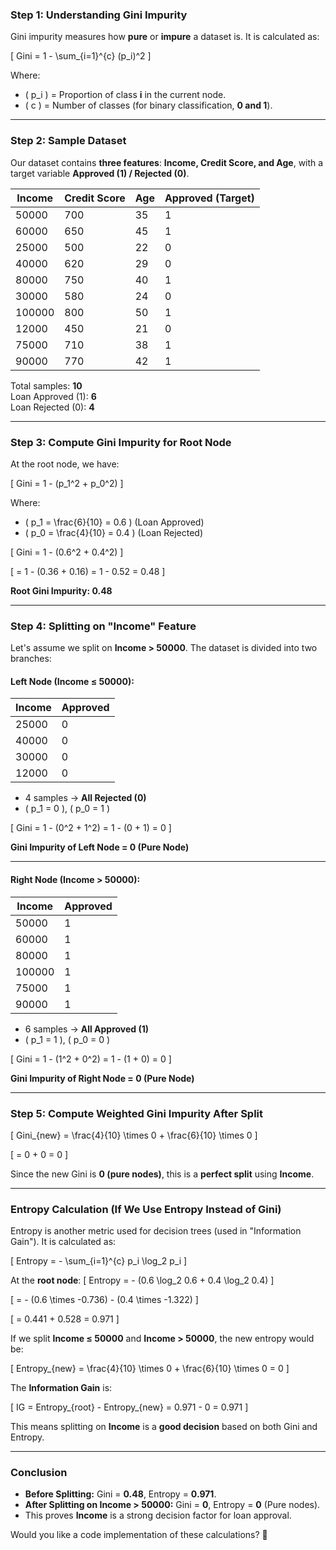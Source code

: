
### **Step 1: Understanding Gini Impurity**
Gini impurity measures how **pure** or **impure** a dataset is. It is calculated as:

\[
Gini = 1 - \sum_{i=1}^{c} (p_i)^2
\]

Where:
- \( p_i \) = Proportion of class **i** in the current node.
- \( c \) = Number of classes (for binary classification, **0 and 1**).

---

### **Step 2: Sample Dataset**
Our dataset contains **three features**: **Income, Credit Score, and Age**, with a target variable **Approved (1) / Rejected (0)**.

| Income | Credit Score | Age | Approved (Target) |
|--------|-------------|-----|------------------|
| 50000  | 700         | 35  | 1 |
| 60000  | 650         | 45  | 1 |
| 25000  | 500         | 22  | 0 |
| 40000  | 620         | 29  | 0 |
| 80000  | 750         | 40  | 1 |
| 30000  | 580         | 24  | 0 |
| 100000 | 800         | 50  | 1 |
| 12000  | 450         | 21  | 0 |
| 75000  | 710         | 38  | 1 |
| 90000  | 770         | 42  | 1 |

Total samples: **10**  
Loan Approved (1): **6**  
Loan Rejected (0): **4**

---

### **Step 3: Compute Gini Impurity for Root Node**
At the root node, we have:

\[
Gini = 1 - (p_1^2 + p_0^2)
\]

Where:
- \( p_1 = \frac{6}{10} = 0.6 \) (Loan Approved)
- \( p_0 = \frac{4}{10} = 0.4 \) (Loan Rejected)

\[
Gini = 1 - (0.6^2 + 0.4^2)
\]

\[
= 1 - (0.36 + 0.16) = 1 - 0.52 = 0.48
\]

**Root Gini Impurity: 0.48**

---

### **Step 4: Splitting on "Income" Feature**
Let's assume we split on **Income > 50000**. The dataset is divided into two branches:

#### **Left Node (Income ≤ 50000)**:
| Income | Approved |
|--------|----------|
| 25000  | 0 |
| 40000  | 0 |
| 30000  | 0 |
| 12000  | 0 |

- 4 samples → **All Rejected (0)**
- \( p_1 = 0 \), \( p_0 = 1 \)

\[
Gini = 1 - (0^2 + 1^2) = 1 - (0 + 1) = 0
\]

**Gini Impurity of Left Node = 0 (Pure Node)**

---

#### **Right Node (Income > 50000)**:
| Income | Approved |
|--------|----------|
| 50000  | 1 |
| 60000  | 1 |
| 80000  | 1 |
| 100000 | 1 |
| 75000  | 1 |
| 90000  | 1 |

- 6 samples → **All Approved (1)**
- \( p_1 = 1 \), \( p_0 = 0 \)

\[
Gini = 1 - (1^2 + 0^2) = 1 - (1 + 0) = 0
\]

**Gini Impurity of Right Node = 0 (Pure Node)**

---

### **Step 5: Compute Weighted Gini Impurity After Split**
\[
Gini_{new} = \frac{4}{10} \times 0 + \frac{6}{10} \times 0
\]

\[
= 0 + 0 = 0
\]

Since the new Gini is **0 (pure nodes)**, this is a **perfect split** using **Income**.

---

### **Entropy Calculation (If We Use Entropy Instead of Gini)**
Entropy is another metric used for decision trees (used in "Information Gain"). It is calculated as:

\[
Entropy = - \sum_{i=1}^{c} p_i \log_2 p_i
\]

At the **root node**:
\[
Entropy = - (0.6 \log_2 0.6 + 0.4 \log_2 0.4)
\]

\[
= - (0.6 \times -0.736) - (0.4 \times -1.322)
\]

\[
= 0.441 + 0.528 = 0.971
\]

If we split **Income ≤ 50000** and **Income > 50000**, the new entropy would be:

\[
Entropy_{new} = \frac{4}{10} \times 0 + \frac{6}{10} \times 0 = 0
\]

The **Information Gain** is:

\[
IG = Entropy_{root} - Entropy_{new} = 0.971 - 0 = 0.971
\]

This means splitting on **Income** is a **good decision** based on both Gini and Entropy.

---

### **Conclusion**
- **Before Splitting:** Gini = **0.48**, Entropy = **0.971**.
- **After Splitting on Income > 50000:** Gini = **0**, Entropy = **0** (Pure nodes).
- This proves **Income** is a strong decision factor for loan approval.

Would you like a code implementation of these calculations? 🚀
